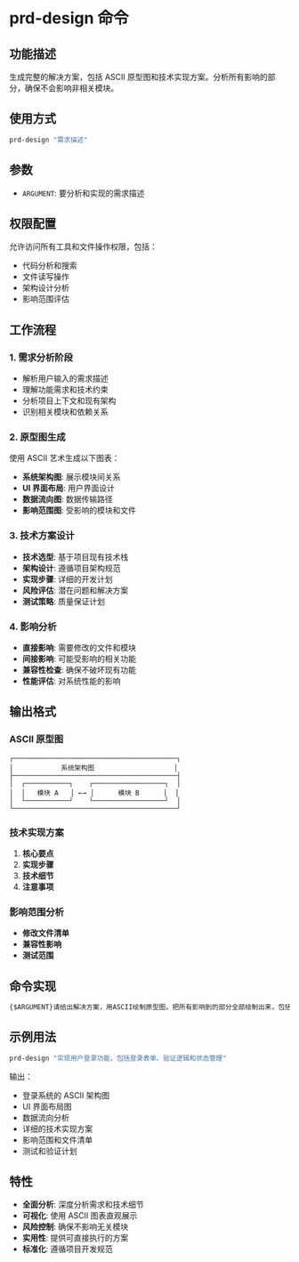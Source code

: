 # prd-design 命令

## 功能描述
生成完整的解决方案，包括 ASCII 原型图和技术实现方案。分析所有影响的部分，确保不会影响非相关模块。

## 使用方式
```bash
prd-design "需求描述"
```

## 参数
- `ARGUMENT`: 要分析和实现的需求描述

## 权限配置
允许访问所有工具和文件操作权限，包括：
- 代码分析和搜索
- 文件读写操作
- 架构设计分析
- 影响范围评估

## 工作流程

### 1. 需求分析阶段
- 解析用户输入的需求描述
- 理解功能需求和技术约束
- 分析项目上下文和现有架构
- 识别相关模块和依赖关系

### 2. 原型图生成
使用 ASCII 艺术生成以下图表：
- **系统架构图**: 展示模块间关系
- **UI 界面布局**: 用户界面设计
- **数据流向图**: 数据传输路径
- **影响范围图**: 受影响的模块和文件

### 3. 技术方案设计
- **技术选型**: 基于项目现有技术栈
- **架构设计**: 遵循项目架构规范
- **实现步骤**: 详细的开发计划
- **风险评估**: 潜在问题和解决方案
- **测试策略**: 质量保证计划

### 4. 影响分析
- **直接影响**: 需要修改的文件和模块
- **间接影响**: 可能受影响的相关功能
- **兼容性检查**: 确保不破坏现有功能
- **性能评估**: 对系统性能的影响

## 输出格式

### ASCII 原型图
```
┌─────────────────────────────────────────┐
│            系统架构图                    │
├─────────────────────────────────────────┤
│  ┌───────────┐    ┌──────────────────┐  │
│  │   模块 A   │ ←→ │      模块 B      │  │
│  └───────────┘    └──────────────────┘  │
└─────────────────────────────────────────┘
```

### 技术实现方案
1. **核心要点**
2. **实现步骤**
3. **技术细节**
4. **注意事项**

### 影响范围分析
- **修改文件清单**
- **兼容性影响**
- **测试范围**

## 命令实现

```markdown
{$ARGUMENT}请给出解决方案，用ASCII绘制原型图，把所有影响到的部分全部绘制出来，包括原型和技术方案，注意，请仔细检查不要影响非相关模块，要保证根据你的方案实现后，能完美实现需求
```

## 示例用法

```bash
prd-design "实现用户登录功能，包括登录表单、验证逻辑和状态管理"
```

输出：
- 登录系统的 ASCII 架构图
- UI 界面布局图
- 数据流向分析
- 详细的技术实现方案
- 影响范围和文件清单
- 测试和验证计划

## 特性
- **全面分析**: 深度分析需求和技术细节
- **可视化**: 使用 ASCII 图表直观展示
- **风险控制**: 确保不影响无关模块
- **实用性**: 提供可直接执行的方案
- **标准化**: 遵循项目开发规范
